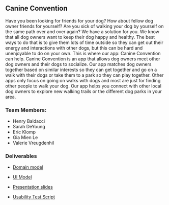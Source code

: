 ## Canine Convention

Have you been looking for friends for your dog? How about fellow dog owner friends for yourself? Are you sick of walking your dog by yourself on the same path over and over again? We have a solution for you. We know that all dog owners want to keep their dog happy and healthy. The best ways to do that is to give them lots of time outside so they can get out their energy and interactions with other dogs, but this can be hard and unenjoyable to do on your own. This is where our app: Canine Convention can help. Canine Convention is an app that allows dog owners meet other dog owners and their dogs to socialize. Our app matches dog owners together based on similar interests so they can get together and go on a walk with their dogs or take them to a park so they can play together. Other apps only focus on going on walks with dogs and most are just for finding other people to walk your dog. Our app helps you connect with other local dog owners to explore new walking trails or the different dog parks in your area. 

### Team Members:
* Henry Baldacci
* Sarah DeYoung
* Eric Klomp
* Gia Mien Le
* Valerie Vreugdenhil


### Deliverables
* [Domain model](https://github.com/calvin-cs262-fall2021-teamA/canine-convention-project/blob/master/images/Domain%20model.png)

* [UI Model](https://github.com/calvin-cs262-fall2021-teamA/canine-convention-project/blob/master/images/Full%20UI%20Mockup.pdf)

* [Presentation slides](https://github.com/calvin-cs262-fall2021-teamA/canine-convention-project/blob/98ca4553a1807a4761eeee5e1fd0c8be5b983715/presentation/Canine-Convention-Presentation%20(1).pptx)

* [Usability Test Script](https://docs.google.com/document/d/1fX71r3r_h2qKcfZgbbRVnXrJsdxDOlWIE79J-lIreKI/edit)

